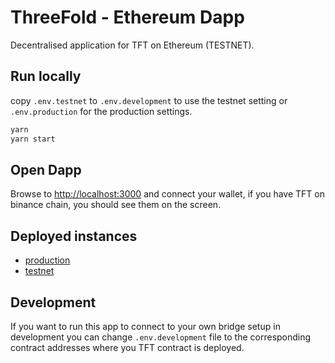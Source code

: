 # ThreeFold - Ethereum Dapp

Decentralised application for TFT on Ethereum (TESTNET).

## Run locally

copy `.env.testnet` to `.env.development` to use the testnet setting or `.env.production` for the production settings.

```sh
yarn
yarn start
```

## Open Dapp

Browse to [http://localhost:3000](http://localhost:3000) and connect your wallet, if you have TFT on binance chain, you should see them on the screen.

## Deployed instances

- [production](https://bridge.eth.threefold.io/)
- [testnet](https://bridge.testnet.threefold.io/)

## Development

If you want to run this app to connect to your own bridge setup in development you can change `.env.development` file to the corresponding contract addresses where you TFT contract is deployed.

